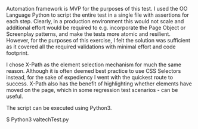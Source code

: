 Automation framework is MVP for the purposes of this test. I used the OO Language Python to script the entire test in a single file with assertions for each step. Clearly, in a production environment this would not scale and additional effort would be required to e.g. incorporate the Page Object or Screenplay patterns, and make the tests more atomic and resilient. However, for the purposes of this exercise, I felt the solution was sufficient as it covered all the required validations with minimal effort and code footprint.

I chose X-Path as the element selection mechanism for much the same reason. Although it is often deemed best practice to use CSS Selectors instead, for the sake of expediency I went with the quickest route to success. X-Path also has the benefit of highlighting whether elements have moved on the page, which in some regression test scenarios - can be useful.

The script can be executed using Python3. 

$ Python3 valtechTest.py
